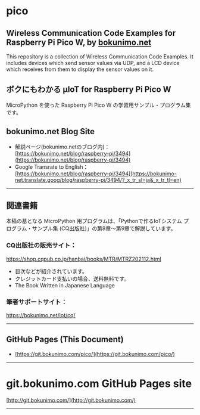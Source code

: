 # pico

## Wireless Communication Code Examples for Raspberry Pi Pico W, by [bokunimo.net](https://bokunimo.net/) 

This repository is a collection of Wireless Communication Code Examples. 
It includes devices which send sensor values via UDP, and a LCD device which receives from them to display the sensor values on it.  

## ボクにもわかる μIoT for Raspberry Pi Pico W 		

MicroPython を使った Raspberry Pi Pico W の学習用サンプル・プログラム集です。

## bokunimo.net Blog Site

- 解説ページ(bokunimo.netのブログ内)：  
	[https://bokunimo.net/blog/raspberry-pi/3494](https://bokunimo.net/blog/raspberry-pi/3494)  
- Google Transrate to English：  
	[https://bokunimo.net/blog/raspberry-pi/3494](https://bokunimo-net.translate.goog/blog/raspberry-pi/3494/?_x_tr_sl=ja&_x_tr_tl=en)  

--------------------------------------------------------------------------------
## 関連書籍

本稿の基となる MicroPython 用プログラムは、「Pythonで作るIoTシステム プログラム・サンプル集 (CQ出版社)」の第8章～第9章で解説しています。  

### CQ出版社の販売サイト：  
https://shop.cqpub.co.jp/hanbai/books/MTR/MTRZ202112.html  
- 目次などが紹介されています。  
- クレジットカード支払いの場合、送料無料です。  
- The Book Written in Japanese Language  

### 筆者サポートサイト：  
https://bokunimo.net/iot/cq/  

----------------------------------------------------------------

## GitHub Pages (This Document)
* [https://git.bokunimo.com/pico/](https://git.bokunimo.com/pico/)  

----------------------------------------------------------------

# git.bokunimo.com GitHub Pages site
[http://git.bokunimo.com/](http://git.bokunimo.com/)  

----------------------------------------------------------------

